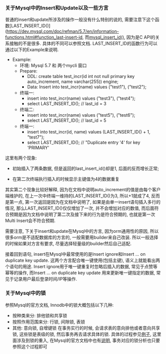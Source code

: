### 关于Mysql中的Insert和Update以及一些方言
普通的insert和update所涉及的操作一般没有什么特别的说的, 需要注意下这个函数[LAST_INSERT_ID()](https://dev.mysql.com/doc/refman/5.7/en/information-functions.html#function_last-insert-id,  而[mysql_insert_id()](https://dev.mysql.com/doc/c-api/5.7/en/mysql-insert-id.html), 因为是C API的关系接触的不是很多. 具体的不同可以参照文档. LAST_INSERT_ID的函数行为可以通过以下的Example来说明.

+ Example: 
  + 环境: Mysql 5.7 和 两个mycli 窗口
  + Prepare:
    + DDL: create table test_incr(id int not null primary key auto_increment, name varchar(255)) engine;
    + Data: Insert into test_incr(name) values ("test1"), ("test2");
  + 终端一:
    + insert into test_incr(name) values ("test3"), ("test4");
    + select LAST_INSERT_ID(); // last_id = 3
  + 终端二:
    + insert into test_incr(name) values ("test5"), ("test6");
    + select LAST_INSERT_ID(); // last_id = 5
  + 终端一:
    + insert into test_incr(id, name) values (LAST_INSERT_ID() + 1, "test7");
    + select LAST_INSERT_ID(); // "Duplicate entry '4' for key 'PRIMARY'


这里有两个现象:
  + 初始插入了两条数据, 但是返回的last_insert_id()却是1, 后面的反而增长正常;

  + 在第二次终端执行插入的时候显示主键值为4的数据重复


其实第二个现象比较好解释, 因为在文档中说明auto_increment的值是由每个客户端维护的, 在上一次中终端一维持的LAST_INSERT_ID()为3, 所以+1就成了4, 反而是第一点, 第一次返回是因为在文档中说明了, 如果是由单一insert语句插入多行的情况, 那么LAST_INSERT_ID()仅仅增加了一次, 并不会增加对应的数值, 而后面符合预期是因为文档中说明了第二次及接下来的行为是符合预期的, 也就是第一次Multi Insert会不符合预期. 



需要注意, 下关于insert和update在Mysql中的方言, 因为orm通用性的原因, 所以很多orm是不适配数据库的方言的, 一般需要用builder来自己改装. 所以一般选择的时候如果对方言有要求, 尽量选择轻量级的builder然后自己适配.

接着回到语句, insert在Mysql中最常使用的是Insert ignore和Insert ... on duplicate key update. 这两个方言配合唯一键使用(包括主键), 语义上就能看出两个语句的用途. Insert ignore用于唯一键重复时忽略后插入的数据, 常见于点赞等幂等的操作, 而Insert ... on duplicate key update 用来更新唯一键指定的数据,  常见于记录用户最后登录时间/IP等操作. 

### 关于Mysql中的锁
参照Mysql的官方文档, Innodb中的锁大概包括以下几种:
  + 按种类来分: 排他锁和共享锁
  + 按照作用范围来分: 行锁, 间隙锁, 表锁
  + 其他: 意向锁, 自增键锁
在事务实行的时候, 会请求表的意向排他或者意向共享锁, 这些锁是表级的锁, 然后事务再去请求具体的锁. 具体的过程参见[例子](https://blog.csdn.net/wuyu6394232/article/details/99061955), 这里面涉及到锁的重入, 在Mysql的官方文档中也有[说明](https://dev.mysql.com/doc/refman/5.7/en/innodb-locking.html), 事务对应的锁分析也只要参照这个过程即可
